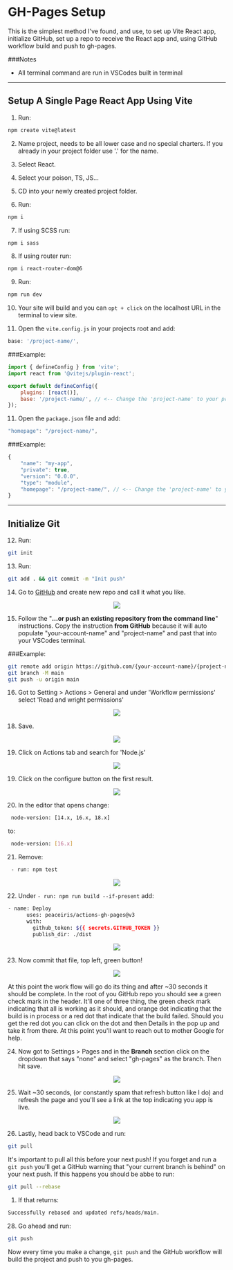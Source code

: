 <h1>GH-Pages Setup</h1>

This is the simplest method I've found, and use, to set up Vite React app, initialize GitHub, set up a repo to receive the React app and, using GitHub workflow build and push to gh-pages.

###Notes

-   All terminal command are run in VSCodes built in terminal

---

## Setup A Single Page React App Using Vite

1. Run:

```sh
npm create vite@latest
```

2. Name project, needs to be all lower case and no special charters. If you already in your project folder use '.' for the name.
3. Select React.
4. Select your poison, TS, JS...
5. CD into your newly created project folder.

6. Run:

```sh
npm i
```

7. If using SCSS run:

```sh
npm i sass
```

8. If using router run:

```sh
npm i react-router-dom@6
```

9. Run:

```sh
npm run dev
```

10. Your site will build and you can `opt + click` on the localhost URL in the terminal to view site.

11. Open the `vite.config.js` in your projects root and add:

```js
base: '/project-name/',
```

###Example:

```js
import { defineConfig } from 'vite';
import react from '@vitejs/plugin-react';

export default defineConfig({
	plugins: [react()],
	base: '/project-name/', // <-- Change the 'project-name' to your project name
});
```

11. Open the `package.json` file and add:

```js
"homepage": "/project-name/",
```

###Example:

```js
{
	"name": "my-app",
	"private": true,
	"version": "0.0.0",
	"type": "module",
	"homepage": "/project-name/", // <-- Change the 'project-name' to your project name
}
```

---

## Initialize Git

12. Run:

```sh
git init
```

13. Run:

```sh
git add . && git commit -m "Init push"
```

14. Go to [GitHub](https://github.com/) and create new repo and call it what you like.
<p align="center">
<img src='images/1.png'/>
</p>

15. Follow the "<b>…or push an existing repository from the command line</b>" instructions. Copy the instruction <b>from GitHub</b> because it will auto populate "your-account-name" and "project-name" and past that into your VSCodes terminal.

###Example:

```sh
git remote add origin https://github.com/{your-account-name}/{project-name}.git {<-- Change "your-account-name" and "project-name" }
git branch -M main
git push -u origin main
```

16. Got to Setting > Actions > General and under 'Workflow permissions' select 'Read and wright permissions'

<p align="center">
<img src='images/2a.png'/>
</p>

18. Save.

<p align="center">
<img src='images/2.png'/>
</p>

19. Click on Actions tab and search for 'Node.js'

<p align="center">
<img src='images/3.png'/>
</p>

19. Click on the configure button on the first result.

<p align="center">
<img src='images/4.png'/>
</p>

20. In the editor that opens change:

```sh
 node-version: [14.x, 16.x, 18.x]
```

to:

```sh
 node-version: [16.x]
```

21. Remove:

```sh
 - run: npm test
```

<p align="center">
<img src='images/5.png'/>
</p>

22. Under `- run: npm run build --if-present` add:

```sh
- name: Deploy
      uses: peaceiris/actions-gh-pages@v3
      with:
        github_token: ${{ secrets.GITHUB_TOKEN }}
        publish_dir: ./dist
```

<p align="center">
<img src='images/6.png'/>
</p>

23. Now commit that file, top left, green button!

<p align="center">
<img src='images/7.png'/>
</p>

At this point the work flow will go do its thing and after ~30 seconds it should be complete. In the root of you GitHub repo you should see a green check mark in the header. It'll one of three thing, the green check mark indicating that all is working as it should, and orange dot indicating that the build is in process or a red dot that indicate that the build failed. Should you get the red dot you can click on the dot and then Details in the pop up and take it from there. At this point you'll want to reach out to mother Google for help.

24. Now got to Settings > Pages and in the <b>Branch</b> section click on the dropdown that says "none" and select "gh-pages" as the branch. Then hit save.

<p align="center">
<img src='images/8.png'/>
</p>

25. Wait ~30 seconds, (or constantly spam that refresh button like I do) and refresh the page and you'll see a link at the top indicating you app is live.

<p align="center">
<img src='images/9.png'/>
</p>

26. Lastly, head back to VSCode and run:

```sh
git pull
```

It's important to pull all this before your next push! If you forget and run a `git push` you'll get a GitHub warning that "your current branch is behind" on your next push. If this happens you should be abbe to run:

```sh
git pull --rebase
```

1.  If that returns:

```sh
Successfully rebased and updated refs/heads/main.
```

28. Go ahead and run:

```sh
git push
```

Now every time you make a change, `git push` and the GitHub workflow will build the project and push to you gh-pages.

<!--
## Setup A Multiple Page React App

Do all the steps above plus:

1. Import HashRouter, Routes and Route. HashRouter is the thing that saved me.

```jsx
import { HashRouter, Routes, Route } from 'react-router-dom';
```

2. Be sure to wrap you `<Routes>` with the `<HashRouter>`.

```jsx
export default function App() {
	return (
		<HashRouter>
			<Routes>
				<Route path="/" exact element={<Layout />}>
					<Route index element={<Home />} />
					<Route path="/destination" element={<Destination />} />
					<Route path="/crew" element={<Crew />} />
					<Route path="/technology" element={<Technology />} />
				</Route>
			</Routes>
		</HashRouter>
	);
}
```

3. In your navigation component, import Outlet and NavLinks

```jsx
import { Outlet, NavLink } from 'react-router-dom';
```

4. Build you navigation using the `/page-name`

```jsx
<ul>
	<li>
		<NavLink to="/page-name">Page Name</NavLink>
	</li>
</ul>
```

--- -->
